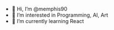- 👋 Hi, I’m @memphis90
- 👀 I’m interested in Programming, AI, Art
- 🌱 I’m currently learning React

<!---
memphis90/memphis90 is a ✨ special ✨ repository because its `README.md` (this file) appears on your GitHub profile.
You can click the Preview link to take a look at your changes.
--->
